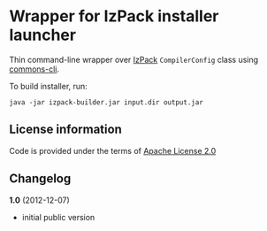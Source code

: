 Wrapper for IzPack installer launcher
=====================================

Thin command-line wrapper over [IzPack](http://izpack.org/) `CompilerConfig` class using
[commons-cli](http://commons.apache.org/cli/).

To build installer, run:

    java -jar izpack-builder.jar input.dir output.jar

License information
-------------------

Code is provided under the terms of [Apache License 2.0](http://www.apache.org/licenses/LICENSE-2.0)

Changelog
---------

**1.0** (2012-12-07)

 * initial public version
